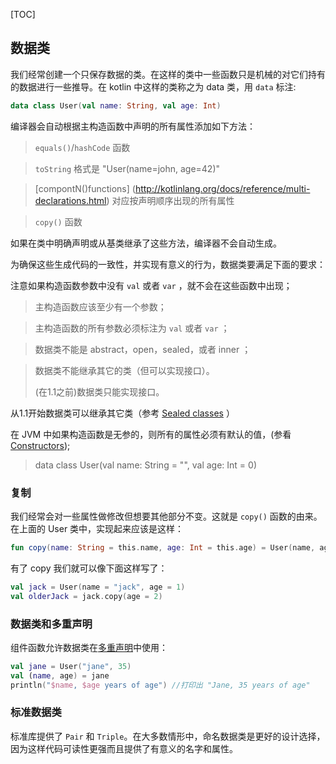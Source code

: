 [TOC]

## 数据类

我们经常创建一个只保存数据的类。在这样的类中一些函数只是机械的对它们持有的数据进行一些推导。在 kotlin 中这样的类称之为 data 类，用 `data` 标注:

```kotlin
data class User(val name: String, val age: Int)
```

编译器会自动根据主构造函数中声明的所有属性添加如下方法：

> `equals()`/`hashCode` 函数

> `toString` 格式是 "User(name=john, age=42)"

> [compontN()functions] (http://kotlinlang.org/docs/reference/multi-declarations.html) 对应按声明顺序出现的所有属性

> `copy()` 函数

如果在类中明确声明或从基类继承了这些方法，编译器不会自动生成。

为确保这些生成代码的一致性，并实现有意义的行为，数据类要满足下面的要求：

注意如果构造函数参数中没有 `val` 或者 `var` ，就不会在这些函数中出现；

> 主构造函数应该至少有一个参数；

> 主构造函数的所有参数必须标注为 `val` 或者 `var` ；

> 数据类不能是 abstract，open，sealed，或者 inner ；

> 数据类不能继承其它的类（但可以实现接口）。
>
> (在1.1之前)数据类只能实现接口。

从1.1开始数据类可以继承其它类（参考 [Sealed classes](http://kotlinlang.org/docs/reference/sealed-classes.html) ）



在 JVM 中如果构造函数是无参的，则所有的属性必须有默认的值，(参看[Constructors](http://kotlinlang.org/docs/reference/classes.html#constructors));

> data class User(val name: String = "", val age: Int = 0)

### 复制
我们经常会对一些属性做修改但想要其他部分不变。这就是 `copy()` 函数的由来。在上面的 User 类中，实现起来应该是这样：

```kotlin
fun copy(name: String = this.name, age: Int = this.age) = User(name, age)
```

有了 copy 我们就可以像下面这样写了：

```kotlin
val jack = User(name = "jack", age = 1)
val olderJack = jack.copy(age = 2)
```

### 数据类和多重声明
组件函数允许数据类在[多重声明](http://kotlinlang.org/docs/reference/multi-declarations.html)中使用：

```kotlin
val jane = User("jane", 35)
val (name, age) = jane
println("$name, $age years of age") //打印出 "Jane, 35 years of age"
```

### 标准数据类
标准库提供了 `Pair` 和 `Triple`。在大多数情形中，命名数据类是更好的设计选择，因为这样代码可读性更强而且提供了有意义的名字和属性。
